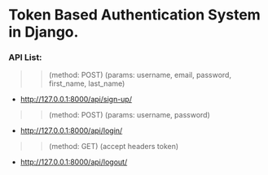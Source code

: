 # Token Based Authentication System in Django.

### API List:
>> (method: POST) (params: username, email, password, first_name, last_name)
* http://127.0.0.1:8000/api/sign-up/

>> (method: POST) (params: username, password)
* http://127.0.0.1:8000/api/login/ 

>> (method: GET) (accept headers token)
* http://127.0.0.1:8000/api/logout/ 

